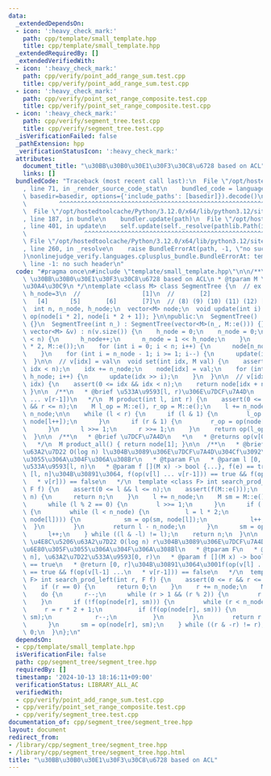 ```yaml
---
data:
  _extendedDependsOn:
  - icon: ':heavy_check_mark:'
    path: cpp/template/small_template.hpp
    title: cpp/template/small_template.hpp
  _extendedRequiredBy: []
  _extendedVerifiedWith:
  - icon: ':heavy_check_mark:'
    path: cpp/verify/point_add_range_sum.test.cpp
    title: cpp/verify/point_add_range_sum.test.cpp
  - icon: ':heavy_check_mark:'
    path: cpp/verify/point_set_range_composite.test.cpp
    title: cpp/verify/point_set_range_composite.test.cpp
  - icon: ':heavy_check_mark:'
    path: cpp/verify/segment_tree.test.cpp
    title: cpp/verify/segment_tree.test.cpp
  _isVerificationFailed: false
  _pathExtension: hpp
  _verificationStatusIcon: ':heavy_check_mark:'
  attributes:
    document_title: "\u30BB\u30B0\u30E1\u30F3\u30C8\u6728 based on ACL"
    links: []
  bundledCode: "Traceback (most recent call last):\n  File \"/opt/hostedtoolcache/Python/3.12.0/x64/lib/python3.12/site-packages/onlinejudge_verify/documentation/build.py\"\
    , line 71, in _render_source_code_stat\n    bundled_code = language.bundle(stat.path,\
    \ basedir=basedir, options={'include_paths': [basedir]}).decode()\n          \
    \         ^^^^^^^^^^^^^^^^^^^^^^^^^^^^^^^^^^^^^^^^^^^^^^^^^^^^^^^^^^^^^^^^^^^^^^^^^^^^^^^^^\n\
    \  File \"/opt/hostedtoolcache/Python/3.12.0/x64/lib/python3.12/site-packages/onlinejudge_verify/languages/cplusplus.py\"\
    , line 187, in bundle\n    bundler.update(path)\n  File \"/opt/hostedtoolcache/Python/3.12.0/x64/lib/python3.12/site-packages/onlinejudge_verify/languages/cplusplus_bundle.py\"\
    , line 401, in update\n    self.update(self._resolve(pathlib.Path(included), included_from=path))\n\
    \                ^^^^^^^^^^^^^^^^^^^^^^^^^^^^^^^^^^^^^^^^^^^^^^^^^^^^^^^^^\n \
    \ File \"/opt/hostedtoolcache/Python/3.12.0/x64/lib/python3.12/site-packages/onlinejudge_verify/languages/cplusplus_bundle.py\"\
    , line 260, in _resolve\n    raise BundleErrorAt(path, -1, \"no such header\"\
    )\nonlinejudge_verify.languages.cplusplus_bundle.BundleErrorAt: template/small_template.hpp:\
    \ line -1: no such header\n"
  code: "#pragma once\n#include \"template/small_template.hpp\"\n\n/**\n * @brief\
    \ \u30BB\u30B0\u30E1\u30F3\u30C8\u6728 based on ACL\n * @tparam M \u30E2\u30CE\
    \u30A4\u30C9\n */\ntemplate <class M> class SegmentTree {\n  // ex. n=5, n_node=8,\
    \ h_node=3\n  //                 [1]\n  //       [2]                 [3]\n  //\
    \   [4]      [5]       [6]       [7]\n  // (8) (9) (10) (11) (12) [13] [14] [15]\n\
    \  int n, n_node, h_node;\n  vector<M> node;\n  void update(int i) { node[i] =\
    \ op(node[i * 2], node[i * 2 + 1]); }\n\npublic:\n  SegmentTree() : SegmentTree(0)\
    \ {}\n  SegmentTree(int n_) : SegmentTree(vector<M>(n_, M::e())) {}\n  SegmentTree(const\
    \ vector<M> &v) : n(v.size()) {\n    h_node = 0;\n    n_node = 0;\n    while (n_node\
    \ < n) {\n      h_node++;\n      n_node = 1 << h_node;\n    }\n    node = vector<M>(n_node\
    \ * 2, M::e());\n    for (int i = 0; i < n; i++) {\n      node[n_node + i] = v[i];\n\
    \    }\n    for (int i = n_node - 1; i >= 1; i--) {\n      update(i);\n    }\n\
    \  }\n\n  // v[idx] = val\n  void set(int idx, M val) {\n    assert(0 <= idx &&\
    \ idx < n);\n    idx += n_node;\n    node[idx] = val;\n    for (int i = 1; i <=\
    \ h_node; i++) {\n      update(idx >> i);\n    }\n  }\n\n  // v[idx]\n  M get(int\
    \ idx) {\n    assert(0 <= idx && idx < n);\n    return node[idx + n_node];\n \
    \ }\n\n  /**\n   * @brief \u533A\u9593[l, r)\u306E\u7DCF\u7A4D\n   * @return op(v[l]\
    \ ... v[r-1])\n   */\n  M product(int l, int r) {\n    assert(0 <= l && l <= r\
    \ && r <= n);\n    M l_op = M::e(), r_op = M::e();\n    l += n_node;\n    r +=\
    \ n_node;\n\n    while (l < r) {\n      if (l & 1) {\n        l_op = op(l_op,\
    \ node[l++]);\n      }\n      if (r & 1) {\n        r_op = op(node[--r], r_op);\n\
    \      }\n      l >>= 1;\n      r >>= 1;\n    }\n    return op(l_op, r_op);\n\
    \  }\n\n  /**\n   * @brief \u7DCF\u7A4D\n   *\n   * @returns op(v[0] ... v[n-1])\n\
    \   */\n  M product_all() { return node[1]; }\n\n  /**\n   * @brief \u4E8C\u5206\
    \u63A2\u7D22 O(log n) l\u304B\u3089\u306E\u7DCF\u7A4D\u304Cf\u3092\u6E80\u305F\
    \u3055\u306A\u304F\u306A\u308Br\n   * @tparam F\n   * @param l [0, n], \u63A2\u7D22\
    \u533A\u9593[l, n)\n   * @param f [](M x) -> bool {...}, f(e) == true\n   * @return\
    \ [l, n]\u304B\u30891\u3064, f(op(v[l] ... v[r-1])) == true && f(op(v[l] ...\n\
    \   * v[r])) == false\n   */\n  template <class F> int search_prod_right(int l,\
    \ F f) {\n    assert(0 <= l && l <= n);\n    assert(f(M::e()));\n    if (l ==\
    \ n) {\n      return n;\n    }\n    l += n_node;\n    M sm = M::e();\n    do {\n\
    \      while (l % 2 == 0) {\n        l >>= 1;\n      }\n      if (!f(op(sm, node[l])))\
    \ {\n        while (l < n_node) {\n          l = l * 2;\n          if (f(op(sm,\
    \ node[l]))) {\n            sm = op(sm, node[l]);\n            l++;\n        \
    \  }\n        }\n        return l - n_node;\n      }\n      sm = op(sm, node[l]);\n\
    \      l++;\n    } while ((l & -l) != l);\n    return n;\n  }\n\n  /**\n   * @brief\
    \ \u4E8C\u5206\u63A2\u7D22 O(log n) r\u304B\u3089\u306E\u7DCF\u7A4D\u304Cf\u3092\
    \u6E80\u305F\u3055\u306A\u304F\u306A\u308Bl\n   * @tparam F\n   * @param r [0,\
    \ n], \u63A2\u7D22\u533A\u9593[0, r)\n   * @param f [](M x) -> bool {...}, f(e)\
    \ == true\n   * @return [0, r]\u304B\u30891\u3064\u3001f(op(v[l] ... v[r-1]))\
    \ == true && f(op(v[l-1] ...\n   * v[r-1])) == false\n   */\n  template <class\
    \ F> int search_prod_left(int r, F f) {\n    assert(0 <= r && r <= n);\n    assert(f(M::e()));\n\
    \    if (r == 0) {\n      return 0;\n    }\n    r += n_node;\n    M sm = M::e();\n\
    \    do {\n      r--;\n      while (r > 1 && (r % 2)) {\n        r >>= 1;\n  \
    \    }\n      if (!f(op(node[r], sm))) {\n        while (r < n_node) {\n     \
    \     r = r * 2 + 1;\n          if (f(op(node[r], sm))) {\n            sm = op(node[r],\
    \ sm);\n            r--;\n          }\n        }\n        return r + 1 - n_node;\n\
    \      }\n      sm = op(node[r], sm);\n    } while ((r & -r) != r);\n    return\
    \ 0;\n  }\n};\n"
  dependsOn:
  - cpp/template/small_template.hpp
  isVerificationFile: false
  path: cpp/segment_tree/segment_tree.hpp
  requiredBy: []
  timestamp: '2024-10-13 18:16:11+09:00'
  verificationStatus: LIBRARY_ALL_AC
  verifiedWith:
  - cpp/verify/point_add_range_sum.test.cpp
  - cpp/verify/point_set_range_composite.test.cpp
  - cpp/verify/segment_tree.test.cpp
documentation_of: cpp/segment_tree/segment_tree.hpp
layout: document
redirect_from:
- /library/cpp/segment_tree/segment_tree.hpp
- /library/cpp/segment_tree/segment_tree.hpp.html
title: "\u30BB\u30B0\u30E1\u30F3\u30C8\u6728 based on ACL"
---
```

